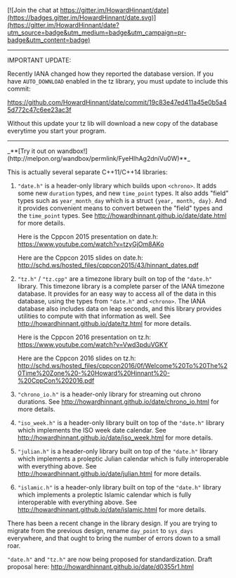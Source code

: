 [![Join the chat at https://gitter.im/HowardHinnant/date](https://badges.gitter.im/HowardHinnant/date.svg)](https://gitter.im/HowardHinnant/date?utm_source=badge&utm_medium=badge&utm_campaign=pr-badge&utm_content=badge)
<hr/>
IMPORTANT UPDATE:

Recently IANA changed how they reported the database version.  If you have `AUTO_DOWNLOAD` enabled in the tz library, you must update to include this commit:

https://github.com/HowardHinnant/date/commit/19c83e47ed411a45e0b5a45d772c47c6ee23ac3f

Without this update your tz lib will download a new copy of the database everytime you start your program.
<hr/>
_**[Try it out on wandbox!](http://melpon.org/wandbox/permlink/FyeHIhAg2dniVu0W)**_

This is actually several separate C++11/C++14 libraries:

1.  `"date.h"` is a header-only library which builds upon `<chrono>`.  It adds some new `duration` types, and new `time_point` types.  It also adds "field" types such as `year_month_day` which is a struct `{year, month, day}`.  And it provides convenient means to convert between the "field" types and the `time_point` types.  See http://howardhinnant.github.io/date/date.html for more details.

    Here is the Cppcon 2015 presentation on date.h: https://www.youtube.com/watch?v=tzyGjOm8AKo

    Here are the Cppcon 2015 slides on date.h: http://schd.ws/hosted_files/cppcon2015/43/hinnant_dates.pdf

2. `"tz.h"` / `"tz.cpp"`  are a timezone library built on top of the `"date.h"` library.  This timezone library is a complete parser of the IANA timezone database.  It provides for an easy way to access all of the data in this database, using the types from `"date.h"` and `<chrono>`.  The IANA database also includes data on leap seconds, and this library provides utilities to compute with that information as well.  See http://howardhinnant.github.io/date/tz.html for more details.

    Here is the Cppcon 2016 presentation on tz.h: https://www.youtube.com/watch?v=Vwd3pduVGKY

    Here are the Cppcon 2016 slides on tz.h: http://schd.ws/hosted_files/cppcon2016/0f/Welcome%20To%20The%20Time%20Zone%20-%20Howard%20Hinnant%20-%20CppCon%202016.pdf

3.  `"chrono_io.h"` is a header-only library for streaming out chrono durations.  See http://howardhinnant.github.io/date/chrono_io.html for more details.

4. `"iso_week.h"` is a header-only library built on top of the `"date.h"` library which implements the ISO week date calendar.  See http://howardhinnant.github.io/date/iso_week.html for more details.

5. `"julian.h"` is a header-only library built on top of the `"date.h"` library which implements a proleptic Julian calendar which is fully interoperable with everything above.  See http://howardhinnant.github.io/date/julian.html for more details.

6. `"islamic.h"` is a header-only library built on top of the `"date.h"` library which implements a proleptic Islamic calendar which is fully interoperable with everything above.  See http://howardhinnant.github.io/date/islamic.html for more details.

There has been a recent change in the library design.  If you are trying to migrate from the previous design, rename `day_point` to `sys_days` everywhere, and that ought to bring the number of errors down to a small roar.

`"date.h"` and `"tz.h"` are now being proposed for standardization. Draft proposal here:  http://howardhinnant.github.io/date/d0355r1.html
